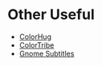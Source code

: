 # Other Useful
*   [ColorHug](http://www.hughski.com/)
*   [ColorTribe](http://opensource.mikrosimage.eu/colortribe.html)
*   [Gnome Subtitles](http://gnomesubtitles.org/)
